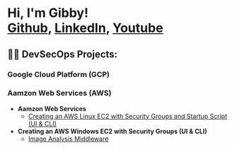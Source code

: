 <h1>Hi, I'm Gibby! <br/><a href="https://github.com/avgibby">Github</a>, <a href="https://www.linkedin.com/in/avibby/">LinkedIn</a>, <a href="https://www.youtube.com/c/">Youtube</a></h1>

<h2>👨‍💻 DevSecOps Projects:</h2>

<h3>Google Cloud Platform (GCP)</h3>
<h3>Aamzon Web Services (AWS)</h3>

- <b>Aamzon Web Services</b>
  - [Creating an AWS Linux EC2 with Security Groups and Startup Script (UI & CLI)](https://github.com/avgibby)
- <b>Creating an AWS Windows EC2 with Security Groups (UI & CLI)</b>
  - [Image Analysis Middleware](https://github.com/avgibby)

[twitter]: https://twitter.com/
[youtube]: https://www.youtube.com/c/
[instagram]: https://www.instagram.com/
[linkedin]: https://linkedin.com/in/avgibby

<!--
**AVGibby/AVGibby** is a ✨ _special_ ✨ repository because its `README.md` (this file) appears on your GitHub profile.

Here are some ideas to get you started:

- 🔭 I’m currently working on ...
- 🌱 I’m currently learning ...
- 👯 I’m looking to collaborate on ...
- 🤔 I’m looking for help with ...
- 💬 Ask me about ...
- 📫 How to reach me: ...
- 😄 Pronouns: ...
- ⚡ Fun fact: ...
-->
